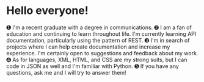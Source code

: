 <!--
This is a readme file to discuss myself a little bit.
-->
# Hello everyone!
➊ I'm a recent graduate with a degree in communications.
➋ I am a fan of education and continuing to learn throughout life. I'm currently learning API documentation, particularly using the pattern of REST.
➌ I'm in search of projects where I can help create documentation and increase my experience. I'm certainly open to suggestions and feedback about my work.
➍ As for languages, XML, HTML, and CSS are my strong suits, but I can code in JSON as well and I'm familiar with Python.
➎ If you have any questions, ask me and I will try to answer them!

